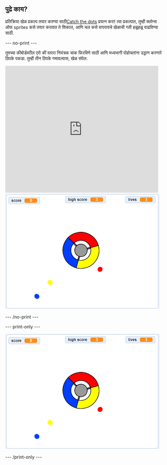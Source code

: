 ## पुढे काय?

प्रतिक्रिया खेळ प्रकल्प तयार करण्या साठी[Catch the dots](https://projects.raspberrypi.org/en/projects/catch-the-dots?utm_source=pathway&utm_medium=whatnext&utm_campaign=projects) प्रयत्न करा! त्या प्रकल्पात, तुम्ही क्लोन्स ऑफ sprites कसे तयार करतात ते शिकाल, आणि चल कसे वापरायचे खेळाची गती हळूहळू वाढविण्या साठी.

\--- no-print \---

तुमच्या कीबोर्डवरील एरो की वापरा नियंत्रक चाक फिरविणे साठी आणि मध्यभागी पोहोचतांना उड्डाण करणारे ठिपके पकडा. तुम्ही तीन ठिपके गमावल्यास, खेळ संपेल.

<div class="scratch-preview">
  <iframe allowtransparency="true" width="485" height="402" src="https://scratch.mit.edu/projects/embed/252923761/?autostart=false" frameborder="0" scrolling="no"></iframe>
  <img src="images/dots-final.png">
</div>

\--- /no-print \---

\--- print-only \---

![Dots screenshot](images/dots-final.png)

\--- /print-only \---